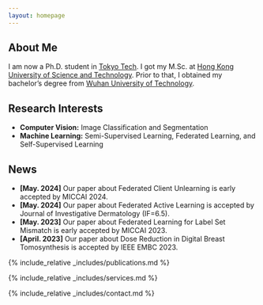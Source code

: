 ```yaml
---
layout: homepage
---
```


## About Me

I am now a Ph.D. student in <a href="https://www.titech.ac.jp/english">Tokyo Tech</a>. I got my M.Sc. at <a href="https://hkust.edu.hk/">Hong Kong University of Science and Technology</a>. Prior to that, I obtained my bachelor’s degree from  <a href="https://www.whut.edu.cn/">Wuhan University of Technology</a>.


## Research Interests

- **Computer Vision:** Image Classification and Segmentation
- **Machine Learning:** Semi-Supervised Learning, Federated Learning, and Self-Supervised Learning

## News

- **[May. 2024]** Our paper about Federated Client Unlearning is early accepted by MICCAI 2024.
- **[May. 2024]** Our paper about Federated Active Learning is accepted by Journal of Investigative Dermatology (IF=6.5).
- **[May. 2023]** Our paper about Federated Learning for Label Set Mismatch is early accepted by MICCAI 2023.
- **[April. 2023]** Our paper about Dose Reduction in Digital Breast Tomosynthesis is accepted by IEEE EMBC 2023.


{% include_relative _includes/publications.md %}

{% include_relative _includes/services.md %}

{% include_relative _includes/contact.md %}

<div style="margin-top: 10px; width: 100px; display: flex; justify-content: center;">
    <script type="text/javascript" id="clstr_globe" src="//clustrmaps.com/globe.js?d=r658mGbOXBv4KifU2G2eoBk6CoRImBZPx-ZmAF1FQjk"></script>
</div>